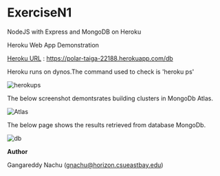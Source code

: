 # ExerciseN1
NodeJS with Express and MongoDB on Heroku

Heroku Web App Demonstration

[Heroku URL](https://polar-taiga-22188.herokuapp.com/db)  : https://polar-taiga-22188.herokuapp.com/db

Heroku runs on dynos.The command used to check is 'heroku ps'


![herokups](https://user-images.githubusercontent.com/79683274/110164911-ea11a480-7da6-11eb-9d60-aaf6b595407e.JPG)

The below screenshot demontsrates building clusters in MongoDb Atlas.


![Atlas](https://user-images.githubusercontent.com/79683274/110165240-8340bb00-7da7-11eb-94f1-bfaa25b9356e.JPG)


The below page shows the results retrieved from database MongoDb.


![db](https://user-images.githubusercontent.com/79683274/110165089-3a890200-7da7-11eb-890a-2fd79f46ac31.JPG)


**Author**

Gangareddy Nachu (gnachu@horizon.csueastbay.edu)
